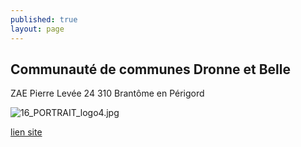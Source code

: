 ```yaml
---
published: true
layout: page
---
```

## Communauté de communes Dronne et Belle

ZAE Pierre Levée 
24 310 Brantôme en Périgord

![16_PORTRAIT_logo4.jpg]({{site.baseurl}}/data/images/16/portrait/16_PORTRAIT_logo4.jpg)

[lien site](https://dronneetbelle.fr/)
